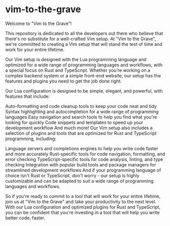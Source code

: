 # vim-to-the-grave

Welcome to "Vim to the Grave"!

This repository is dedicated to all the developers out there who believe that there's no substitute for a well-crafted Vim setup. At "Vim to the Grave", we're committed to creating a Vim setup that will stand the test of time and work for your entire lifetime.

Our Vim setup is designed with the Lua programming language and optimized for a wide range of programming languages and workflows, with a special focus on Rust and TypeScript. Whether you're working on a complex backend system or a simple front-end website, our setup has the features and plugins you need to get the job done right.

Our Lua configuration is designed to be simple, elegant, and powerful, with features that include:

Auto-formatting and code cleanup tools to keep your code neat and tidy
Syntax highlighting and autocompletion for a wide range of programming languages
Easy navigation and search tools to help you find what you're looking for quickly
Code snippets and templates to speed up your development workflow
And much more!
Our Vim setup also includes a selection of plugins and tools that are optimized for Rust and TypeScript programming, including:

Language servers and completions engines to help you write code faster and more accurately
Rust-specific tools for code navigation, formatting, and error checking
TypeScript-specific tools for code analysis, linting, and type checking
Integration with popular build tools and package managers for streamlined development workflows
And if your programming language of choice isn't Rust or TypeScript, don't worry - our setup is highly customizable and can be adapted to suit a wide range of programming languages and workflows.

So if you're ready to commit to a tool that will work for your entire lifetime, join us at "Vim to the Grave" and take your productivity to the next level. With our Lua configuration and optimized plugins for Rust and TypeScript, you can be confident that you're investing in a tool that will help you write better code, faster.
